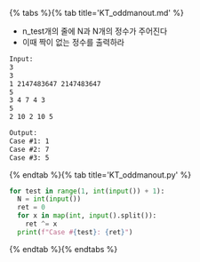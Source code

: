 {% tabs %}{% tab title='KT_oddmanout.md' %}

* n_test개의 줄에 N과 N개의 정수가 주어진다
* 이때 짝이 없는 정수를 출력하라

```txt
Input:
3
3
1 2147483647 2147483647
5
3 4 7 4 3
5
2 10 2 10 5

Output:
Case #1: 1
Case #2: 7
Case #3: 5
```

{% endtab %}{% tab title='KT_oddmanout.py' %}

```py
for test in range(1, int(input()) + 1):
  N = int(input())
  ret = 0
  for x in map(int, input().split()):
    ret ^= x
  print(f"Case #{test}: {ret}")
```

{% endtab %}{% endtabs %}
